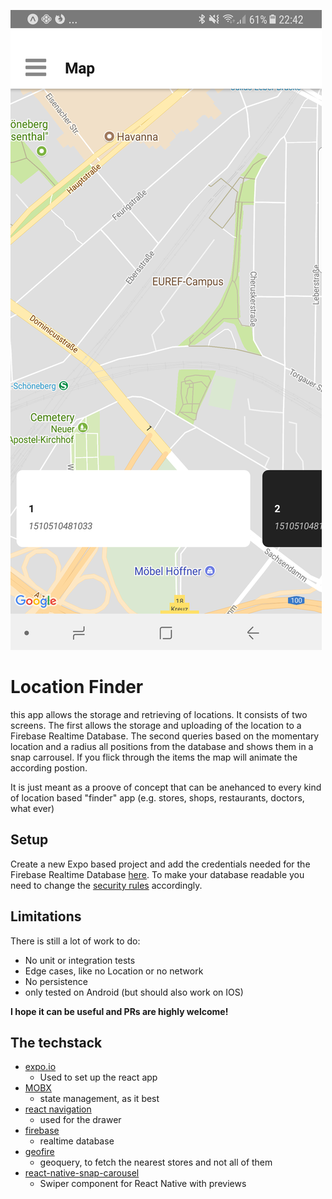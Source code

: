 ![Map](/images/scrren.png "Map Screen")
# Location Finder

this app allows the storage and retrieving of locations. It consists of two screens. The first allows the storage and uploading of the location to a Firebase Realtime Database. The second queries based on the momentary location and a radius all positions from the database and shows them in a snap carrousel. If you flick through the items the map will animate the according postion.

It is just meant as a proove of concept that can be anehanced to every kind of location based "finder" app (e.g. stores, shops, restaurants, doctors, what ever)

## Setup
Create a new Expo based project and add the credentials needed for the Firebase Realtime Database [here](https://github.com/raven-rwho/location-finder/blob/master/config/firebase.js). To make your database readable you need to change the [security rules](https://firebase.google.com/docs/database/security/quickstart) accordingly.

## Limitations
There is still a lot of work to do:
* No unit or integration tests
* Edge cases, like no Location or no network
* No persistence
* only tested on Android (but should also work on IOS)

**I hope it can be useful and PRs are highly welcome!**

## The techstack
* [expo.io](http://expo.io)
    - Used to set up the react app
* [MOBX](https://github.com/mobxjs/mobx)
    - state management, as it best
* [react navigation](https://reactnavigation.org/)
    - used for the drawer
* [firebase](https://firebase.google.com/)
    - realtime database
* [geofire](https://github.com/firebase/geofire)
    - geoquery, to fetch the nearest stores and not all of them
* [react-native-snap-carousel](https://github.com/archriss/react-native-snap-carousel)
    - Swiper component for React Native with previews

